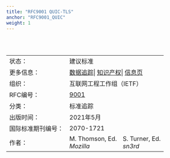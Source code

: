 ```yaml
---
title: "RFC9001 QUIC-TLS"
anchor: "RFC9001_QUIC"
weight: 1
---
```


<br>
<br>
<table border="3" frame="void" rules="none">
  <tr>
    <td>状态：</td>
    <td colspan="2">建议标准</td>
  </tr>
  <tr>
    <td>更多信息：</td>
    <td colspan="2">
      <a href="https://datatracker.ietf.org/doc/rfc9001">数据追踪</a>|
      <a href="https://datatracker.ietf.org/ipr/search/?rfc=9001&submit=rfc">知识产权</a>|
      <a href="https://www.rfc-editor.org/info/rfc9001">信息页</a>
    </td>
  </tr>
  <tr>
    <td>组织：</td>
    <td colspan="2">互联网工程工作组（IETF）</td>
  </tr>
  <tr>
    <td>RFC编号：</td>
    <td colspan="2">
      <a href="https://www.rfc-editor.org/info/rfc9001">9001</a>
    </td>
  </tr>
  <tr>
    <td>分类：</td>
    <td colspan="2">标准追踪</td>
  </tr>
  <tr>
    <td>出版时间：</td>
    <td colspan="2">2021年5月</td>
  </tr>
  <tr>
    <td>国际标准期刊编号：</td>
    <td colspan="2">2070-1721</td>
  </tr>
  <tr>
    <td>作者：</td>
    <td>M. Thomson, Ed. <br><i>Mozilla</i></td>
    <td>S. Turner, Ed. <br><i>sn3rd</i></td>
  </tr>
</table>
 